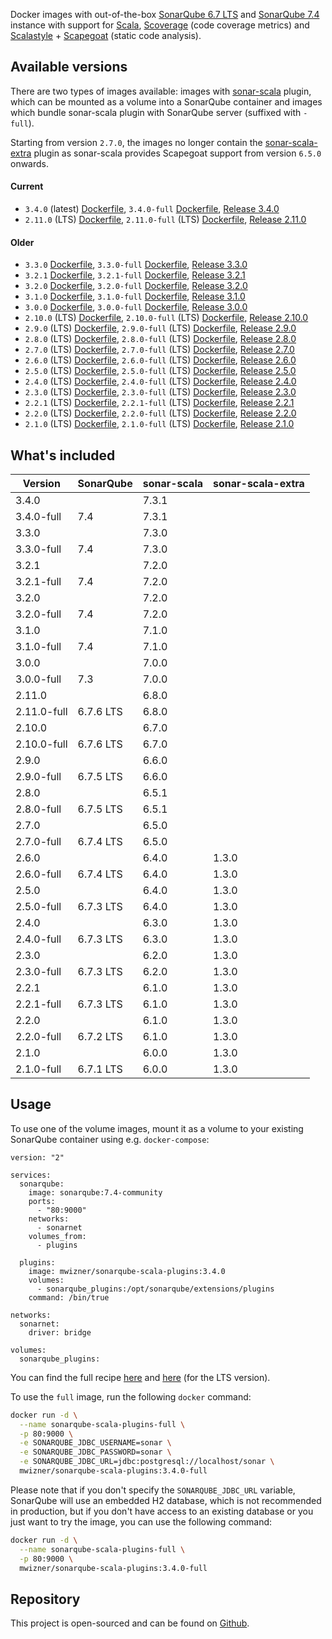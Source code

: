 Docker images with out-of-the-box [SonarQube 6.7 LTS](https://www.sonarqube.org/sonarqube-6-7-lts) and [SonarQube 7.4](https://www.sonarqube.org/sonarqube-7-4) instance with support for [Scala](http://www.scala-lang.org), [Scoverage](https://github.com/scoverage/scalac-scoverage-plugin) (code coverage metrics) and [Scalastyle](http://www.scalastyle.org) + [Scapegoat](https://github.com/sksamuel/scapegoat) (static code analysis).


## Available versions
There are two types of images available: images with [sonar-scala](https://github.com/mwz/sonar-scala) plugin, which can be mounted as a volume into a SonarQube container and images which bundle sonar-scala plugin with SonarQube server (suffixed with `-full`).

Starting from version `2.7.0`, the images no longer contain the [sonar-scala-extra](https://github.com/arthepsy/sonar-scala-extra) plugin as sonar-scala provides Scapegoat support from version `6.5.0` onwards.

#### Current
- `3.4.0` (latest) [Dockerfile](https://github.com/mwz/sonar-scala-docker/blob/master/3.4.0/Dockerfile), `3.4.0-full` [Dockerfile](https://github.com/mwz/sonar-scala-docker/blob/master/3.4.0-full/Dockerfile), [Release 3.4.0](https://github.com/mwz/sonar-scala-docker/releases/tag/3.4.0)
- `2.11.0` (LTS) [Dockerfile](https://github.com/mwz/sonar-scala-docker/blob/master/2.11.0/Dockerfile), `2.11.0-full` (LTS) [Dockerfile](https://github.com/mwz/sonar-scala-docker/blob/master/2.11.0-full/Dockerfile), [Release 2.11.0](https://github.com/mwz/sonar-scala-docker/releases/tag/2.11.0)
#### Older
- `3.3.0` [Dockerfile](https://github.com/mwz/sonar-scala-docker/blob/master/3.3.0/Dockerfile), `3.3.0-full` [Dockerfile](https://github.com/mwz/sonar-scala-docker/blob/master/3.3.0-full/Dockerfile), [Release 3.3.0](https://github.com/mwz/sonar-scala-docker/releases/tag/3.3.0)
- `3.2.1` [Dockerfile](https://github.com/mwz/sonar-scala-docker/blob/master/3.2.1/Dockerfile), `3.2.1-full` [Dockerfile](https://github.com/mwz/sonar-scala-docker/blob/master/3.2.1-full/Dockerfile), [Release 3.2.1](https://github.com/mwz/sonar-scala-docker/releases/tag/3.2.1)
- `3.2.0` [Dockerfile](https://github.com/mwz/sonar-scala-docker/blob/master/3.2.0/Dockerfile), `3.2.0-full` [Dockerfile](https://github.com/mwz/sonar-scala-docker/blob/master/3.2.0-full/Dockerfile), [Release 3.2.0](https://github.com/mwz/sonar-scala-docker/releases/tag/3.2.0)
- `3.1.0` [Dockerfile](https://github.com/mwz/sonar-scala-docker/blob/master/3.1.0/Dockerfile), `3.1.0-full` [Dockerfile](https://github.com/mwz/sonar-scala-docker/blob/master/3.1.0-full/Dockerfile), [Release 3.1.0](https://github.com/mwz/sonar-scala-docker/releases/tag/3.1.0)
- `3.0.0` [Dockerfile](https://github.com/mwz/sonar-scala-docker/blob/master/3.0.0/Dockerfile), `3.0.0-full` [Dockerfile](https://github.com/mwz/sonar-scala-docker/blob/master/3.0.0-full/Dockerfile), [Release 3.0.0](https://github.com/mwz/sonar-scala-docker/releases/tag/3.0.0)
- `2.10.0` (LTS) [Dockerfile](https://github.com/mwz/sonar-scala-docker/blob/master/2.10.0/Dockerfile), `2.10.0-full` (LTS) [Dockerfile](https://github.com/mwz/sonar-scala-docker/blob/master/2.10.0-full/Dockerfile), [Release 2.10.0](https://github.com/mwz/sonar-scala-docker/releases/tag/2.10.0)
- `2.9.0` (LTS) [Dockerfile](https://github.com/mwz/sonar-scala-docker/blob/master/2.9.0/Dockerfile), `2.9.0-full` (LTS) [Dockerfile](https://github.com/mwz/sonar-scala-docker/blob/master/2.9.0-full/Dockerfile), [Release 2.9.0](https://github.com/mwz/sonar-scala-docker/releases/tag/2.9.0)
- `2.8.0` (LTS) [Dockerfile](https://github.com/mwz/sonar-scala-docker/blob/master/2.8.0/Dockerfile), `2.8.0-full` (LTS) [Dockerfile](https://github.com/mwz/sonar-scala-docker/blob/master/2.8.0-full/Dockerfile), [Release 2.8.0](https://github.com/mwz/sonar-scala-docker/releases/tag/2.8.0)
- `2.7.0` (LTS) [Dockerfile](https://github.com/mwz/sonar-scala-docker/blob/master/2.7.0/Dockerfile), `2.7.0-full` (LTS) [Dockerfile](https://github.com/mwz/sonar-scala-docker/blob/master/2.7.0-full/Dockerfile), [Release 2.7.0](https://github.com/mwz/sonar-scala-docker/releases/tag/2.7.0)
- `2.6.0` (LTS) [Dockerfile](https://github.com/mwz/sonar-scala-docker/blob/master/2.6.0/Dockerfile), `2.6.0-full` (LTS) [Dockerfile](https://github.com/mwz/sonar-scala-docker/blob/master/2.6.0-full/Dockerfile), [Release 2.6.0](https://github.com/mwz/sonar-scala-docker/releases/tag/2.6.0)
- `2.5.0` (LTS) [Dockerfile](https://github.com/mwz/sonar-scala-docker/blob/master/2.5.0/Dockerfile), `2.5.0-full` (LTS) [Dockerfile](https://github.com/mwz/sonar-scala-docker/blob/master/2.5.0-full/Dockerfile), [Release 2.5.0](https://github.com/mwz/sonar-scala-docker/releases/tag/2.5.0)
- `2.4.0` (LTS) [Dockerfile](https://github.com/mwz/sonar-scala-docker/blob/master/2.4.0/Dockerfile), `2.4.0-full` (LTS) [Dockerfile](https://github.com/mwz/sonar-scala-docker/blob/master/2.4.0-full/Dockerfile), [Release 2.4.0](https://github.com/mwz/sonar-scala-docker/releases/tag/2.4.0)
- `2.3.0` (LTS) [Dockerfile](https://github.com/mwz/sonar-scala-docker/blob/master/2.3.0/Dockerfile), `2.3.0-full` (LTS) [Dockerfile](https://github.com/mwz/sonar-scala-docker/blob/master/2.3.0-full/Dockerfile), [Release 2.3.0](https://github.com/mwz/sonar-scala-docker/releases/tag/2.3.0)
- `2.2.1` (LTS) [Dockerfile](https://github.com/mwz/sonar-scala-docker/blob/master/2.2.1/Dockerfile), `2.2.1-full` (LTS) [Dockerfile](https://github.com/mwz/sonar-scala-docker/blob/master/2.2.1-full/Dockerfile), [Release 2.2.1](https://github.com/mwz/sonar-scala-docker/releases/tag/2.2.1)
- `2.2.0` (LTS) [Dockerfile](https://github.com/mwz/sonar-scala-docker/blob/master/2.2.0/Dockerfile), `2.2.0-full` (LTS) [Dockerfile](https://github.com/mwz/sonar-scala-docker/blob/master/2.2.0-full/Dockerfile), [Release 2.2.0](https://github.com/mwz/sonar-scala-docker/releases/tag/2.2.0)
- `2.1.0` (LTS) [Dockerfile](https://github.com/mwz/sonar-scala-docker/blob/master/2.1.0/Dockerfile), `2.1.0-full` (LTS) [Dockerfile](https://github.com/mwz/sonar-scala-docker/blob/master/2.1.0-full/Dockerfile), [Release 2.1.0](https://github.com/mwz/sonar-scala-docker/releases/tag/2.1.0)


## What's included
Version | SonarQube | sonar-scala | sonar-scala-extra
--------|-----------|-------------|------------------
3.4.0 || 7.3.1
3.4.0-full | 7.4 | 7.3.1
3.3.0 || 7.3.0
3.3.0-full | 7.4 | 7.3.0
3.2.1 || 7.2.0
3.2.1-full | 7.4 | 7.2.0
3.2.0 || 7.2.0
3.2.0-full | 7.4 | 7.2.0
3.1.0 || 7.1.0
3.1.0-full | 7.4 | 7.1.0
3.0.0 || 7.0.0
3.0.0-full | 7.3 | 7.0.0
2.11.0 || 6.8.0 | 
2.11.0-full | 6.7.6 LTS | 6.8.0 | 
2.10.0 || 6.7.0 | 
2.10.0-full | 6.7.6 LTS | 6.7.0 | 
2.9.0 || 6.6.0 | 
2.9.0-full | 6.7.5 LTS | 6.6.0 | 
2.8.0 || 6.5.1 | 
2.8.0-full | 6.7.5 LTS | 6.5.1 | 
2.7.0 || 6.5.0 | 
2.7.0-full | 6.7.4 LTS | 6.5.0 | 
2.6.0 || 6.4.0 | 1.3.0
2.6.0-full | 6.7.4 LTS | 6.4.0 | 1.3.0
2.5.0 || 6.4.0 | 1.3.0
2.5.0-full | 6.7.3 LTS | 6.4.0 | 1.3.0
2.4.0 || 6.3.0 | 1.3.0
2.4.0-full | 6.7.3 LTS | 6.3.0 | 1.3.0
2.3.0 || 6.2.0 | 1.3.0
2.3.0-full | 6.7.3 LTS | 6.2.0 | 1.3.0
2.2.1 || 6.1.0 | 1.3.0
2.2.1-full | 6.7.3 LTS | 6.1.0 | 1.3.0
2.2.0 || 6.1.0 | 1.3.0
2.2.0-full | 6.7.2 LTS | 6.1.0 | 1.3.0
2.1.0 || 6.0.0 | 1.3.0
2.1.0-full | 6.7.1 LTS | 6.0.0 | 1.3.0


## Usage
To use one of the volume images, mount it as a volume to your existing SonarQube container using e.g. `docker-compose`:
```
version: "2"

services:
  sonarqube:
    image: sonarqube:7.4-community
    ports:
      - "80:9000"
    networks:
      - sonarnet
    volumes_from:
      - plugins

  plugins:
    image: mwizner/sonarqube-scala-plugins:3.4.0
    volumes:
      - sonarqube_plugins:/opt/sonarqube/extensions/plugins
    command: /bin/true

networks:
  sonarnet:
    driver: bridge

volumes:
  sonarqube_plugins:
```

You can find the full recipe [here](https://github.com/mwz/sonar-scala-docker/blob/master/docker-compose.yml) and [here](https://github.com/mwz/sonar-scala-docker/blob/master/docker-compose-lts.yml) (for the LTS version).

To use the `full` image, run the following `docker` command:
```bash
docker run -d \
  --name sonarqube-scala-plugins-full \
  -p 80:9000 \
  -e SONARQUBE_JDBC_USERNAME=sonar \
  -e SONARQUBE_JDBC_PASSWORD=sonar \
  -e SONARQUBE_JDBC_URL=jdbc:postgresql://localhost/sonar \
  mwizner/sonarqube-scala-plugins:3.4.0-full
```

Please note that if you don't specify the `SONARQUBE_JDBC_URL` variable, SonarQube will use an embedded H2 database, which is not recommended in production, but if you don't have access to an existing database or you just want to try the image, you can use the following command:
```bash
docker run -d \
  --name sonarqube-scala-plugins-full \
  -p 80:9000 \
  mwizner/sonarqube-scala-plugins:3.4.0-full
```


## Repository
This project is open-sourced and can be found on [Github](https://github.com/mwz/sonar-scala-docker).
